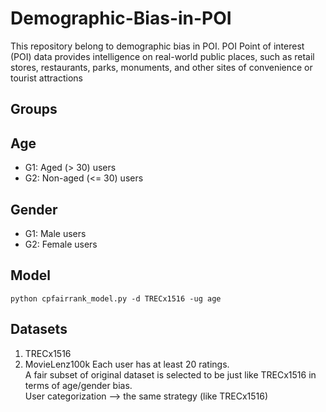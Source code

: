 # Demographic-Bias-in-POI
This repository belong to demographic bias in POI. POI Point of interest (POI) data provides intelligence on real-world public places, such as retail stores, restaurants, parks, monuments, and other sites of convenience or tourist attractions

## Groups

## Age
- G1: Aged (> 30) users
- G2: Non-aged (<= 30) users

## Gender
- G1: Male users
- G2: Female users

## Model

```
python cpfairrank_model.py -d TRECx1516 -ug age
```


## Datasets
1. TRECx1516 
2. MovieLenz100k 
  Each user has at least 20 ratings. \
  A fair subset of original dataset is selected to be just like TRECx1516 in terms of age/gender bias. \
  User categorization --> the same strategy (like TRECx1516)
  
